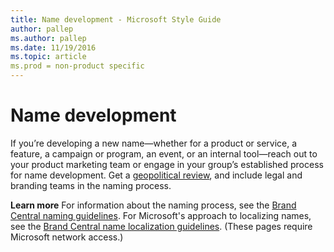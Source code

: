 ```yaml
---
title: Name development - Microsoft Style Guide
author: pallep
ms.author: pallep
ms.date: 11/19/2016
ms.topic: article
ms.prod = non-product specific
---
```


# Name development

If
you’re developing a new name—whether for a product or service, a
feature, a campaign or program, an event, or an internal tool—reach out
to your product marketing team or engage in your group’s established
process for name development. Get a [geopolitical review](https://microsoft.sharepoint.com/teams/celaGlobalReadiness/Pages/NewNameReview.aspx "New product name review"), and include legal and branding teams in the naming process. 

**Learn more** For information about the naming process, see the [Brand Central naming guidelines](https://microsoft.sharepoint.com/teams/BrandCentral/Pages/The-Microsoft-brand-Identity-Naming.aspx "new product naming guidelines on Brand Central"). For Microsoft's approach to localizing names, see the [Brand Central name localization guidelines](https://microsoft.sharepoint.com/teams/BrandCentral/Guidelines/Microsoft_naming_playbook_Localization.pdf "Brand Central guidelines for localizing names"). (These pages require Microsoft network access.) 
